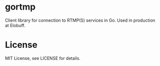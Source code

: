 # gortmp

Client library for connection to RTMP(S) services in Go. Used in production at Elobuff.

# License

MIT License, see LICENSE for details.
